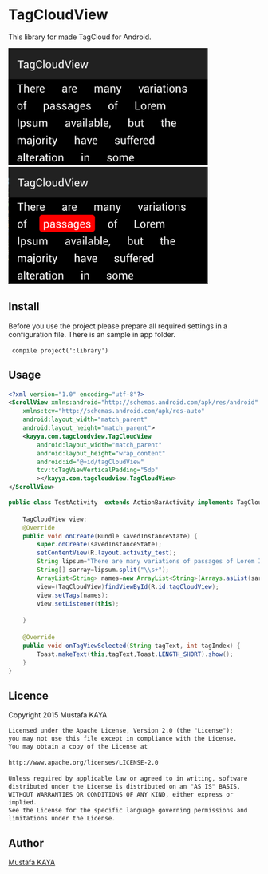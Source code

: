 TagCloudView
==============
This library for made TagCloud for Android.

<img src="https://raw.githubusercontent.com/mustafakayya/TagCloudView/master/app/src/main/res/drawable/sample.png" width="400px" height="235px" />

<img src="https://raw.githubusercontent.com/mustafakayya/TagCloudView/master/app/src/main/res/drawable/sample2.png" width="400px" height="235px" />

Install
--------------

Before you use the project please prepare all required settings in a configuration file.
There is an sample in app folder.

<code> compile project(':library')</code>


Usage
--------------


```xml
<?xml version="1.0" encoding="utf-8"?>
<ScrollView xmlns:android="http://schemas.android.com/apk/res/android"
    xmlns:tcv="http://schemas.android.com/apk/res-auto"
    android:layout_width="match_parent"
    android:layout_height="match_parent">
    <kayya.com.tagcloudview.TagCloudView
        android:layout_width="match_parent"
        android:layout_height="wrap_content"
        android:id="@+id/tagCloudView"
        tcv:tcTagViewVerticalPadding="5dp"
        ></kayya.com.tagcloudview.TagCloudView>
</ScrollView>
```

```java
public class TestActivity  extends ActionBarActivity implements TagCloudViewListener{

    TagCloudView view;
    @Override
    public void onCreate(Bundle savedInstanceState) {
        super.onCreate(savedInstanceState);
        setContentView(R.layout.activity_test);
        String lipsum="There are many variations of passages of Lorem Ipsum available, but the majority have suffered alteration in some";
        String[] sarray=lipsum.split("\\s+");
        ArrayList<String> names=new ArrayList<String>(Arrays.asList(sarray));
        view=(TagCloudView)findViewById(R.id.tagCloudView);
        view.setTags(names);
        view.setListener(this);

    }

    @Override
    public void onTagViewSelected(String tagText, int tagIndex) {
        Toast.makeText(this,tagText,Toast.LENGTH_SHORT).show();
    }
}
```



Licence
--------------
Copyright 2015 Mustafa KAYA

    Licensed under the Apache License, Version 2.0 (the "License");
    you may not use this file except in compliance with the License.
    You may obtain a copy of the License at

    http://www.apache.org/licenses/LICENSE-2.0

    Unless required by applicable law or agreed to in writing, software
    distributed under the License is distributed on an "AS IS" BASIS,
    WITHOUT WARRANTIES OR CONDITIONS OF ANY KIND, either express or implied.
    See the License for the specific language governing permissions and
    limitations under the License.

Author
--------------
[Mustafa KAYA](https://github.com/mustafakayya)
